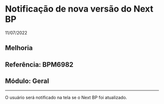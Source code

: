 # Notificação de nova versão do Next BP
11/07/2022
## Melhoria
## Referência: BPM6982
## Módulo: Geral
***

O usuário será notificado na tela se o Next BP foi atualizado.